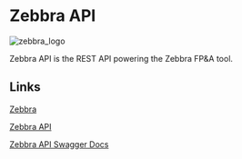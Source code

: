 # Zebbra API

![zebbra_logo](https://user-images.githubusercontent.com/50983452/179749244-b8be4e13-1cb8-4ad5-934d-40d6633a1764.png)

Zebbra API is the REST API powering the Zebbra FP&A tool.

## Links

[Zebbra](https://zebbra.app)

[Zebbra API](https://zebbra.xyz)

[Zebbra API Swagger Docs](https://zebbra.xyz/docs)
